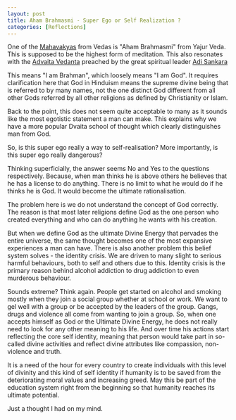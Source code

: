 ```yaml
---
layout: post  
title: Aham Brahmasmi - Super Ego or Self Realization ?  
categories: [Reflections]  
---
```


One of the [Mahavakyas](https://en.wikipedia.org/wiki/Mah%C4%81v%C4%81kyas) from Vedas is 
"Aham Brahmasmi" from Yajur Veda. This is supposed to be the highest form of meditation. This
also resonates with the [Advaita Vedanta](http://en.wikipedia.org/wiki/Advaita_vedanta) 
preached by the great spiritual leader [Adi Sankara](http://en.wikipedia.org/wiki/Adi_Shankara)

This means "I am Brahman", which loosely means "I am God". It requires clarification here that 
God in Hinduism means the supreme divine being that is referred to by many names, not the one 
distinct God different from all other Gods referred by all other religions as defined by 
Christianity or Islam.  

Back to the point, this does not seem quite acceptable to many as it sounds like the most 
egotistic statement a man can make. This explains why we have a more popular Dvaita school of 
thought which clearly distinguishes man from God.  

So, is this super ego really a way to self-realisation?  More importantly, is this super ego 
really dangerous?  

Thinking superficially, the answer seems No and Yes to the questions respectively. Because, 
when man thinks he is above others he believes that he has a license to do anything. There is 
no limit to what he would do if he thinks he is God. It would become the ultimate
rationalisation.  

The problem here is we do not understand the concept of God correctly. The reason is that most 
later religions define God as the one person who created everything and who can do anything 
he wants with his creation.  

But when we define God as the ultimate Divine Energy that pervades the entire universe, the 
same thought becomes one of the most expansive experiences a man can have. There is also 
another problem this belief system solves - the identity crisis. We are driven to many slight 
to serious harmful behaviours, both to self and others due to this. Identity crisis is
the primary reason behind alcohol addiction to drug addiction to even murderous behaviour.  

Sounds extreme? Think again. People get started on alcohol and smoking mostly when they join a 
social group whether at school or work. We want to gel well with a group or be accepted by the 
leaders of the group. Gangs, drugs and violence all come from wanting to join a group. So, when 
one accepts himself as God or the Ultimate Divine Energy, he does not really need to look for 
any other meaning to his life. And over time his actions start reflecting the core self 
identity, meaning that person would take part in so-called divine activities and reflect 
divine attributes like compassion, non-violence and truth.  

It is a need of the hour for every country to create individuals with this level of divinity 
and this kind of self identity if humanity is to be saved from the deteriorating moral values 
and increasing greed. May this be part of the education system right from the beginning so 
that humanity reaches its ultimate potential.  

Just a thought I had on my mind.